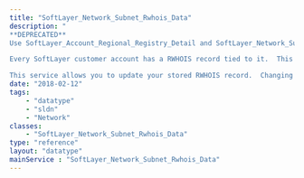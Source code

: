 ```yaml
---
title: "SoftLayer_Network_Subnet_Rwhois_Data"
description: "
**DEPRECATED**
Use SoftLayer_Account_Regional_Registry_Detail and SoftLayer_Network_Subnet_Registration instead. 

Every SoftLayer customer account has a RWHOIS record tied to it.  This RWHOIS record is used by SoftLayer's Reverse Whois system as well as SoftLayer's Automated SWIP system. 

This service allows you to update your stored RWHOIS record.  Changing this record automatically updates the RWHOIS record in 24 hours, but does NOT update SWIP data.  You will need to use the SWIP service to do that. "
date: "2018-02-12"
tags:
    - "datatype"
    - "sldn"
    - "Network"
classes:
    - "SoftLayer_Network_Subnet_Rwhois_Data"
type: "reference"
layout: "datatype"
mainService : "SoftLayer_Network_Subnet_Rwhois_Data"
---
```

